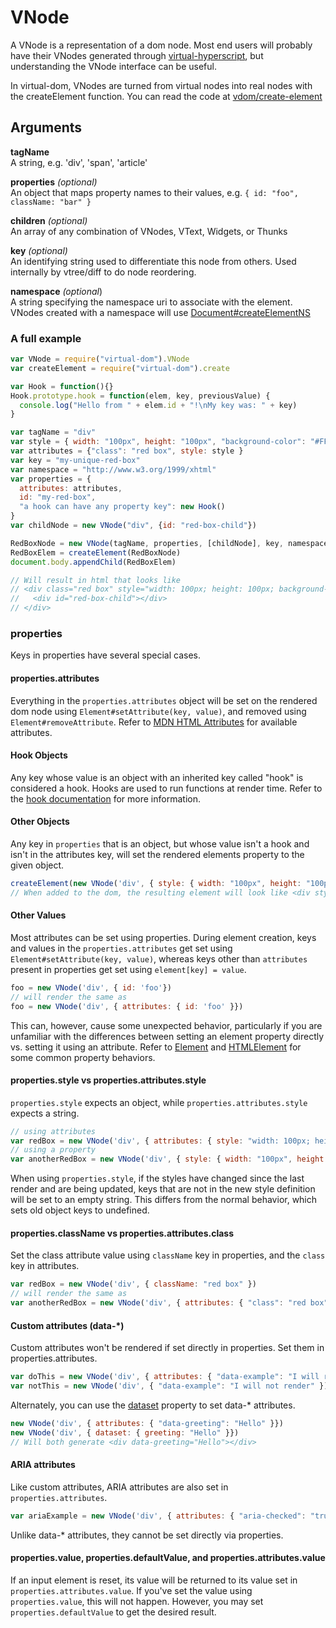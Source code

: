 # VNode

A VNode is a representation of a dom node. Most end users will probably have their VNodes generated through [virtual-hyperscript](https://github.com/Matt-Esch/virtual-dom/tree/master/virtual-hyperscript), but understanding the VNode interface can be useful.

In virtual-dom, VNodes are turned from virtual nodes into real nodes with the createElement function. You can read the code at [vdom/create-element](https://github.com/Matt-Esch/virtual-dom/blob/master/vdom/create-element.js)

## Arguments

**tagName**  
A string, e.g. 'div', 'span', 'article'

**properties** *(optional)*  
An object that maps property names to their values, e.g. `{ id: "foo", className: "bar" }`

**children** *(optional)*  
An array of any combination of VNodes, VText, Widgets, or Thunks

**key** *(optional)*  
An identifying string used to differentiate this node from others. Used internally by vtree/diff to do node reordering.

**namespace** *(optional*)  
A string specifying the namespace uri to associate with the element. VNodes created with a namespace will use [Document#createElementNS](https://developer.mozilla.org/en-US/docs/Web/API/document.createElementNS)

### A full example
```javascript
var VNode = require("virtual-dom").VNode
var createElement = require("virtual-dom").create

var Hook = function(){}
Hook.prototype.hook = function(elem, key, previousValue) {
  console.log("Hello from " + elem.id + "!\nMy key was: " + key)
}

var tagName = "div"
var style = { width: "100px", height: "100px", "background-color": "#FF0000" }
var attributes = {"class": "red box", style: style }
var key = "my-unique-red-box"
var namespace = "http://www.w3.org/1999/xhtml"
var properties = {
  attributes: attributes,
  id: "my-red-box",
  "a hook can have any property key": new Hook()
}
var childNode = new VNode("div", {id: "red-box-child"})

RedBoxNode = new VNode(tagName, properties, [childNode], key, namespace)
RedBoxElem = createElement(RedBoxNode)
document.body.appendChild(RedBoxElem)

// Will result in html that looks like
// <div class="red box" style="width: 100px; height: 100px; background-color: #FF0000;" id="my-red-box">
//   <div id="red-box-child"></div>
// </div>
```


### properties
Keys in properties have several special cases. 
#### properties.attributes
Everything in the `properties.attributes` object will be set on the rendered dom node using `Element#setAttribute(key, value)`, and removed using `Element#removeAttribute`. Refer to [MDN HTML Attributes](https://developer.mozilla.org/en-US/docs/Web/HTML/Attributes) for available attributes. 

#### Hook Objects
Any key whose value is an object with an inherited key called "hook" is considered a hook. Hooks are used to run functions at render time. Refer to the [hook documentation](hooks.md) for more information.

#### Other Objects
Any key in `properties` that is an object, but whose value isn't a hook and isn't in the attributes key, will set the rendered elements property to the given object.

```javascript
createElement(new VNode('div', { style: { width: "100px", height: "100px"}}))
// When added to the dom, the resulting element will look like <div style="width: 100px; height: 100px"><div>
```

#### Other Values
Most attributes can be set using properties. During element creation, keys and values in the `properties.attributes` get set using `Element#setAttribute(key, value)`, whereas keys other than `attributes` present in properties get set using `element[key] = value`.

```javascript
foo = new VNode('div', { id: 'foo'})
// will render the same as
foo = new VNode('div', { attributes: { id: 'foo' }})
```

This can, however, cause some unexpected behavior, particularly if you are unfamiliar with the differences between setting an element property directly vs. setting it using an attribute. Refer to [Element](https://developer.mozilla.org/en-US/docs/Web/API/Element) and [HTMLElement](https://developer.mozilla.org/en-US/docs/Web/API/HTMLElement) for some common property behaviors.

#### properties.style vs properties.attributes.style
`properties.style` expects an object, while `properties.attributes.style` expects a string.

```javascript
// using attributes
var redBox = new VNode('div', { attributes: { style: "width: 100px; height: 100px; background-color: #FF0000;" }})
// using a property
var anotherRedBox = new VNode('div', { style: { width: "100px", height: "100px", backgroundColor: "#FF0000" }})
```

When using `properties.style`, if the styles have changed since the last render and are being updated, keys that are not in the new style definition will be set to an empty string. This differs from the normal behavior, which sets old object keys to undefined.

#### properties.className vs properties.attributes.class
Set the class attribute value using `className` key in properties, and the `class` key in attributes.

```javascript
var redBox = new VNode('div', { className: "red box" })
// will render the same as
var anotherRedBox = new VNode('div', { attributes: { "class": "red box" }})
```

#### Custom attributes (data-\*)
Custom attributes won't be rendered if set directly in properties. Set them in properties.attributes.

```javascript
var doThis = new VNode('div', { attributes: { "data-example": "I will render" }})
var notThis = new VNode('div', { "data-example": "I will not render" })
```

Alternately, you can use the [dataset](https://developer.mozilla.org/en-US/docs/Web/API/HTMLElement.dataset) property to set data-\* attributes.

```javascript
new VNode('div', { attributes: { "data-greeting": "Hello" }})
new VNode('div', { dataset: { greeting: "Hello" }})
// Will both generate <div data-greeting="Hello"></div>
```

#### ARIA attributes
Like custom attributes, ARIA attributes are also set in `properties.attributes`.

```javascript
var ariaExample = new VNode('div', { attributes: { "aria-checked": "true" }})
```

Unlike data-\* attributes, they cannot be set directly via properties.

#### properties.value, properties.defaultValue, and properties.attributes.value
If an input element is reset, its value will be returned to its value set in `properties.attributes.value`. If you've set the value using `properties.value`, this will not happen. However, you may set `properties.defaultValue` to get the desired result.
